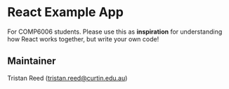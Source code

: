 # React Example App

For COMP6006 students. Please use this as **inspiration** for understanding how
React works together, but write your own code!

## Maintainer
Tristan Reed (tristan.reed@curtin.edu.au)
